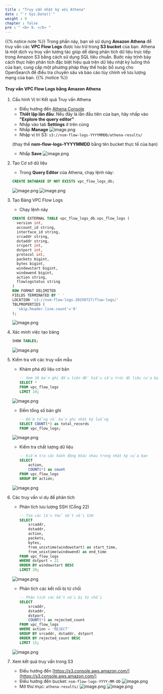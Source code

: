 ```yaml
---
title : "Truy vấn nhật ký với Athena"
date : "`r Sys.Date()`"
weight : 9
chapter : false
pre : " <b> 9. </b> "
---
```


{{% notice note %}}
Trong phần này, bạn sẽ sử dụng **Amazon Athena** để truy vấn các **VPC Flow Logs** được lưu trữ trong **S3 bucket** của bạn. Athena là một dịch vụ truy vấn tương tác giúp dễ dàng phân tích dữ liệu trực tiếp trong Amazon S3 bằng cách sử dụng SQL tiêu chuẩn. Bước này trình bày cách thực hiện phân tích đặc biệt hiệu quả trên dữ liệu nhật ký luồng thô của bạn, cung cấp một phương pháp thay thế hoặc bổ sung cho OpenSearch để điều tra chuyên sâu và báo cáo tùy chỉnh về lưu lượng mạng của bạn.
{{% /notice %}}

#### Truy vấn VPC Flow Logs bằng Amazon Athena
1. Cấu hình Vị trí Kết quả Truy vấn Athena
    - Điều hướng đến [Athena Console](https://console.aws.amazon.com/athena/)
    - **Thiết lập lần đầu**: Nếu đây là lần đầu tiên của bạn, hãy nhấp vào **"Explore the query editor"**
    - Nhấp vào tab **Settings** ở trên cùng
    - Nhấp **Manage**
    ![image.png](../images/9/image.png)
    - Nhập vị trí S3: `s3://nsm-flow-logs-YYYYMMDD/athena-results/`

    (thay thế **nsm-flow-logs-YYYYMMDD** bằng tên bucket thực tế của bạn)
    - Nhấp **Save**
    ![image.png](../images/9/image%201.png)
2. Tạo Cơ sở dữ liệu
    - Trong **Query Editor** của Athena, chạy lệnh này:
    ```sql
    CREATE DATABASE IF NOT EXISTS vpc_flow_logs_db;
    ```
    ![image.png](../images/9/image%202.png)
    ![image.png](../images/9/image%203.png)

3. Tạo Bảng VPC Flow Logs
    - Chạy lệnh này
    ```sql
    CREATE EXTERNAL TABLE vpc_flow_logs_db.vpc_flow_logs (
      version int,
      account_id string,
      interface_id string,
      srcaddr string,
      dstaddr string,
      srcport int,
      dstport int,
      protocol int,
      packets bigint,
      bytes bigint,
      windowstart bigint,
      windowend bigint,
      action string,
      flowlogstatus string
    )
    ROW FORMAT DELIMITED
    FIELDS TERMINATED BY ' '
    LOCATION 's3://nsm-flow-logs-20250727/flow-logs/'
    TBLPROPERTIES (
      'skip.header.line.count'='0'
    );
    ```
    ![image.png](../images/9/image%204.png)
4. Xác minh việc tạo bảng
    ```sql
    SHOW TABLES;
    ```
    ![image.png](../images/9/image%205.png)
5. Kiểm tra với các truy vấn mẫu
    - Khám phá dữ liệu cơ bản
        ```sql
        -- Xem 10 bản ghi đầu tiên để hiểu cấu trúc dữ liệu của bạn
        SELECT *
        FROM vpc_flow_logs
        LIMIT 10;
        ```
    ![image.png](../images/9/image%206.png)
    - Đếm tổng số bản ghi
        ```sql
        -- Đếm tổng số bản ghi nhật ký luồng
        SELECT COUNT(*) as total_records
        FROM vpc_flow_logs;
        ```
    ![image.png](../images/9/image%207.png)
    - Kiểm tra chất lượng dữ liệu
        ```sql
        -- Kiểm tra các hành động khác nhau trong nhật ký của bạn
        SELECT
            action,
            COUNT(*) as count
        FROM vpc_flow_logs
        GROUP BY action;
        ```
    ![image.png](../images/9/image%208.png)
6. Các truy vấn ví dụ để phân tích
    - Phân tích lưu lượng SSH (Cổng 22)
        ```sql
        -- Tìm các lần thử kết nối SSH
        SELECT
            srcaddr,
            dstaddr,
            action,
            packets,
            bytes,
            from_unixtime(windowstart) as start_time,
            from_unixtime(windowend) as end_time
        FROM vpc_flow_logs
        WHERE dstport = 22
        ORDER BY windowstart DESC
        LIMIT 20;
        ```
    ![image.png](../images/9/image%209.png)
    - Phân tích các kết nối bị từ chối
        ```sql
        -- Phân tích các kết nối bị từ chối
        SELECT
            srcaddr,
            dstaddr,
            dstport,
            COUNT(*) as rejected_count
        FROM vpc_flow_logs
        WHERE action = 'REJECT'
        GROUP BY srcaddr, dstaddr, dstport
        ORDER BY rejected_count DESC
        LIMIT 15;
        ```
    ![image.png](../images/9/image%2010.png)
7. Xem kết quả truy vấn trong S3
    - Điều hướng đến [https://s3.console.aws.amazon.com/](https://s3.console.aws.amazon.com/)
    - Điều hướng đến bucket: `nsm-flow-logs-YYYY-MM-DD`
    ![image.png](../images/9/image%2011.png)
    - Mở thư mục: `athena-results/`
    ![image.png](../images/9/image%2012.png)
    ![image.png](../images/9/image%2013.png)